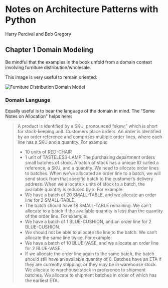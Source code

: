 # Notes on Architecture Patterns with Python

Harry Percival and Bob Gregory

## Chapter 1 Domain Modeling

Be mindful that the examples in the book unfold from a domain context involving furniture distribution/wholesale.

This image is very useful to remain oriented:

![Furniture Distribution Domain Model](https://i.imgur.com/hHMeVS1.png)

### Domain Language

Equally useful is to bear the language of the domain in mind. The "Some Notes on Allocation" helps here:

> A product is identified by a SKU, pronounced “skew,” which is short for stock-keeping unit. Customers place orders. 
> An order is identified by an order reference and comprises multiple order lines, where each line has a SKU and a quantity. 
> For example: 
> * 10 units of RED-CHAIR 
> * 1 unit of TASTELESS-LAMP 
> The purchasing department orders small batches of stock. 
> A batch of stock has a unique ID called a reference, a SKU, and a quantity. 
> We need to allocate order lines to batches. When we’ve allocated an order line to a batch, we will send stock from that specific batch to the customer’s delivery address. When we allocate x units of stock to a batch, the available quantity is reduced by x. 
> For example: 
> * We have a batch of 20 SMALL-TABLE, and we allocate an order line for 2 SMALL-TABLE. 
> * The batch should have 18 SMALL-TABLE remaining. 
> We can’t allocate to a batch if the available quantity is less than the quantity of the order line. 
> For example: 
> * We have a batch of 1 BLUE-CUSHION, and an order line for 2 BLUE-CUSHION. 
> * We should not be able to allocate the line to the batch. 
> We can’t allocate the same line twice. For example: 
> * We have a batch of 10 BLUE-VASE, and we allocate an order line for 2 BLUE-VASE. 
> * If we allocate the order line again to the same batch, the batch should still have an available quantity of 8. 
> Batches have an ETA if they are currently shipping, or they may be in warehouse stock. We allocate to warehouse stock in preference to shipment batches. We allocate to shipment batches in order of which has the earliest ETA.